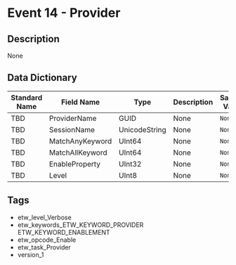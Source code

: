 # Event 14 - Provider

## Description
None

## Data Dictionary
|Standard Name|Field Name|Type|Description|Sample Value|
|---|---|---|---|---|
|TBD|ProviderName|GUID|None|`None`|
|TBD|SessionName|UnicodeString|None|`None`|
|TBD|MatchAnyKeyword|UInt64|None|`None`|
|TBD|MatchAllKeyword|UInt64|None|`None`|
|TBD|EnableProperty|UInt32|None|`None`|
|TBD|Level|UInt8|None|`None`|

## Tags
* etw_level_Verbose
* etw_keywords_ETW_KEYWORD_PROVIDER ETW_KEYWORD_ENABLEMENT
* etw_opcode_Enable
* etw_task_Provider
* version_1